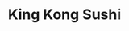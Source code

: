 ---
layout: place
title: King Kong Sushi
permalink: /south-carolina/myrtle-beach/king-kong-sushi.html
stateAbbr: SC
stateName: South Carolina
cityName: Myrtle Beach
seo:
  type: restaurant
  links: http://www.kingkongsushi.com/
place_id: ChIJixuBjN9oAIkRjMlc0-JW5Ag
photos:
  - name: >-
      places/ChIJixuBjN9oAIkRjMlc0-JW5Ag/photos/AeeoHcLlSbIvI2Y20UDMfFaEmgXTfojJdicGFQitT7Y5YNs6YB8Kb9KCbL6bjHDTIzV9VbEbVUXv_tJAgGo-dS3SnMzMwmOS7HMfxzGpQuWe5NcIjAzjqrHK49b7HqTfDkhVuxNFsRGUK8iMVrCVi0P6vnqsbgP7pSaMi1Fm1gVCxrfexmM2KlN7E3-khcOICx8hhO_QzwW_7NLoV16RpZOWTwZYaQRUpNOjGJT016RlwZ8IcXK-VlRgJjVrWGv_Alr5lwS6VM4HCx9LtPsfNXGqoZgId1HLM1PsCCk-JUv87bOe0ZOSiT1VnUUJN4lAj70apx_A-oN-15PJG4BmnnLXxRo6_yreRu04REnutf8b0Ci94mcBhRH46dke-1bf3iSWzWj9CN0KCN1W87qHveGA-doevxDolMbOEqpy7cMZwoZjeM5m
    widthPx: 4048
    heightPx: 3036
    authorAttributions:
      - displayName: Chip Edwards
        uri: https://maps.google.com/maps/contrib/107843091442816304631
        photoUri: >-
          https://lh3.googleusercontent.com/a-/ALV-UjXfJZrCoHRnW_J0ivlcaBFb11O7nKBqtw8cJLULSDV-vLxkN91xyQ=s100-p-k-no-mo
    flagContentUri: >-
      https://www.google.com/local/imagery/report/?cb_client=maps_api_places.places_api&image_key=!1e10!2sCIHM0ogKEICAgIDCiZudmgE&hl=en-US
    googleMapsUri: >-
      https://www.google.com/maps/place//data=!3m4!1e2!3m2!1sCIHM0ogKEICAgIDCiZudmgE!2e10!4m2!3m1!1s0x890068df8c811b8b:0x8e456e2d35cc98c
  - name: >-
      places/ChIJixuBjN9oAIkRjMlc0-JW5Ag/photos/AeeoHcK0spVDLrUehdvX-SejuLFuR41C4cElV-HNEwPwRBJLwyttf5YLPBC77uk7PEOyyO25yO8y8Ue435h_lPNpbcJsgqLLT2qgvpe8PP7mb3f85qDMlzh_znpe6qDIWDJ4vjyHJTzlzlwe3G0asZQLQJeonqHTjUsSxFoBZfniMI6jSttZkQymRx8zCGqpVjy5WN1Pjgc9mQDG_1UwJ8aE-Wfe8ohthJ4g0EOBCUGxmwZM886XgNa_rglB8kg_5hxTqin5OmQToslabma42ymGSKqtyJRPkdkdrZOLIXPs8w0Y1VStn2SWXAOdEKXnOzqc38qBlKbFnf5MuzxI7rl1EbREhZsYBQ5XWBR1-fDwc2EbgCNrAyPaOTN-ap003mk_NZqV0qiq2yYcmfZpliGXHeKqtkoqqURwgdmaWl3dTil7rA
    widthPx: 4800
    heightPx: 3600
    authorAttributions:
      - displayName: Paintball Dad
        uri: https://maps.google.com/maps/contrib/115320874935627875670
        photoUri: >-
          https://lh3.googleusercontent.com/a-/ALV-UjVW0JMWiuP3SwK7RsGmJZ9mVPEl6o2TcE4Dht9i6VjSHwlu94kw=s100-p-k-no-mo
    flagContentUri: >-
      https://www.google.com/local/imagery/report/?cb_client=maps_api_places.places_api&image_key=!1e10!2sCIHM0ogKEICAgICjwNXccg&hl=en-US
    googleMapsUri: >-
      https://www.google.com/maps/place//data=!3m4!1e2!3m2!1sCIHM0ogKEICAgICjwNXccg!2e10!4m2!3m1!1s0x890068df8c811b8b:0x8e456e2d35cc98c
  - name: >-
      places/ChIJixuBjN9oAIkRjMlc0-JW5Ag/photos/AeeoHcJARlaFC8mnJOyzAkvSEH8rp95C3LngGTbYgqGZJaeP1q78L-WADX-Kn3DVFXEpaH7ZNsDJVzDPSUw6HhjWyXmW2P-oDl_XuBLgTqwuSjoWOGUIyrBwFqcJRnGtXM_DbHFo9RWNNltTRBI2JQbDAqT7-gfqpkwrpxQFJDjBYFOcAS0QBqOznekmHYlLzrh5Db1XaP7o4yz-jrpDfLIQdKwdpZuZmQoZVeTnC6hToF_0qh-rJPD-56bRbHrUnoabBFG2k7Zru_0unpzZNurZ9uav0C0gtr322CSi26AcSGnJ9dXsNnIoHfWLMB-nUe5JwjxpMcq0isLQ9Zu4T1icCChAgbIecv-gJiEoRcP2dxx4zJxyYQn3p4zUZ4KzC9HXvBF4GiB1Qj5yVxCSHzMF3ygwgq2hHML_V9-uFEak_aRY53k
    widthPx: 4032
    heightPx: 3024
    authorAttributions:
      - displayName: Gene Estel
        uri: https://maps.google.com/maps/contrib/108994208988449061268
        photoUri: >-
          https://lh3.googleusercontent.com/a-/ALV-UjXxgvY-BNcgJP2hbjF7EYSohZAZFfNz_ZlZviMCZqsZHkjIXNxA=s100-p-k-no-mo
    flagContentUri: >-
      https://www.google.com/local/imagery/report/?cb_client=maps_api_places.places_api&image_key=!1e10!2sCIHM0ogKEICAgIC7iJ7ZpQE&hl=en-US
    googleMapsUri: >-
      https://www.google.com/maps/place//data=!3m4!1e2!3m2!1sCIHM0ogKEICAgIC7iJ7ZpQE!2e10!4m2!3m1!1s0x890068df8c811b8b:0x8e456e2d35cc98c
  - name: >-
      places/ChIJixuBjN9oAIkRjMlc0-JW5Ag/photos/AeeoHcJsxX221zSWB5A7w6crPWGqXMR9ruWNZp76oqzLq99pUGMvNpO8hGM0gEldMO71lWOsDp1Xt7hLrr66aOcVSBNvf-574-r3wk_FiyGlrlktztnOCyMS1kIsrRau2wfzl2PowQgrqnKn6kvHYW5NVekKZ5UTbjccr3YqK8_DJgu5zouEQc41NZts49f_ap2EfUd6J1Mg0VdhwMCHMGPcA5KG5cs57cYjI9KZ58jAvDQCfoQW90ERcUEuG-AzCkb9LapYVQfKzMWEPfOXc2iqvnu9_P7g_RyM3Vldt-49yVsmaL47RBAcV6xMsXwdO1J_H51nuCAXO99MEFclZX-wIZXo0-W_mftBhkN_bUp4a7Njrn27ib5yNwC4K7hum5VtNSSEQVoyuyTIq-B0aCGfV4OdnYZWdZr3QV9HpO-KXLc
    widthPx: 4000
    heightPx: 3000
    authorAttributions:
      - displayName: Jimbo Jones
        uri: https://maps.google.com/maps/contrib/102328298366163931555
        photoUri: >-
          https://lh3.googleusercontent.com/a-/ALV-UjXcDYKqd3jvq1WGt0P_ZBjaZrL-6IoyX7eD3-uDLFnYHhPBXg8w=s100-p-k-no-mo
    flagContentUri: >-
      https://www.google.com/local/imagery/report/?cb_client=maps_api_places.places_api&image_key=!1e10!2sCIHM0ogKEICAgICHt_vzYg&hl=en-US
    googleMapsUri: >-
      https://www.google.com/maps/place//data=!3m4!1e2!3m2!1sCIHM0ogKEICAgICHt_vzYg!2e10!4m2!3m1!1s0x890068df8c811b8b:0x8e456e2d35cc98c
  - name: >-
      places/ChIJixuBjN9oAIkRjMlc0-JW5Ag/photos/AeeoHcKGmupkm3KvGUe8-vN5Rd5FxvKgCWOG49iO_XFS5_jbrL2hPqHSLOW0VjIuzO95T2eKsrkIuTErEkhinBbDEuu3rmh3A58-PloFdqFjn0XD8DGpRaBo51SyVLG32MWQ8jaVijheoWNpmUZgATSpTXCVeADzq7v8_T0nx-JEYM85Tbdw1kfYOYxKF7KE9dR7X991JJeCkRBwLwZ3hzcvtwIqgR-PgVo7iSFHr7FW8G0GFdjiNUzw0Ht2tmx_0E2DqcycXauSKxhk9nHrMeFbzc9ma5lQYQA8NjdX4tbQvfwodYcSRpEasCuWw2PFjzLGcfJa00bC0c_pLblXa_rjwHlWCVAq8-fJ94jp0avQRNtYoaDE3D8tg5vDXS6ISXLAztCl95pHVWUIXtsi7mmCVss8bhOfMXK-S0uQjyE-wa7zvus
    widthPx: 4080
    heightPx: 3060
    authorAttributions:
      - displayName: We've Got A Lot
        uri: https://maps.google.com/maps/contrib/102043487982103668912
        photoUri: >-
          https://lh3.googleusercontent.com/a-/ALV-UjWan0fRRn0DQV6aIKYpwMTSMll_cocs-GNcFmFpPAdy1C_q-mBS=s100-p-k-no-mo
    flagContentUri: >-
      https://www.google.com/local/imagery/report/?cb_client=maps_api_places.places_api&image_key=!1e10!2sCIHM0ogKEICAgID3raaotAE&hl=en-US
    googleMapsUri: >-
      https://www.google.com/maps/place//data=!3m4!1e2!3m2!1sCIHM0ogKEICAgID3raaotAE!2e10!4m2!3m1!1s0x890068df8c811b8b:0x8e456e2d35cc98c
  - name: >-
      places/ChIJixuBjN9oAIkRjMlc0-JW5Ag/photos/AeeoHcKsTlQY-v97aNEulHR_Fn2ELhX2dtWqaERvL6dnPZ4XqeusfFZGGQ83gbLnXJTWO7q7NPdwGmCDHB1f8sXMjIBJCN4bEaX8lpQGGU7UvUGjt1nhrTK9zTG9JCQm6XebN95XQApRBurfd4Ly_71hRddbHVdTV-JLwJ49rKx3LEcobMmLXJOROivYOQ-zARuvglr612858yrcPG-PnTlH6XPMymfHxwvRIT3pc83t5k8rl3rClxaFu3ezi3Xl4dXkVALfMcqMBnHoLHyyk-1boDzDU7B_1-4MZY6QS51d0KGC8CqkmY8bQ8Qc7slt2DSm-K28SEDE4Xsy9fMCCtn5JhV-beYnbH02L-DZvpW60dGA6lbcjoF9X9T2mdXMFbeins6kq7hdFFIFQeJhcN0g_XUiOkuMRDRbPvIwnI3qCdP2uO4
    widthPx: 4000
    heightPx: 3000
    authorAttributions:
      - displayName: mo ja
        uri: https://maps.google.com/maps/contrib/114081046139696084195
        photoUri: >-
          https://lh3.googleusercontent.com/a/ACg8ocLaF9s02GwM--D9ExNEf3RfMxMNejTjecZpV5gIWfkLvTGN3g=s100-p-k-no-mo
    flagContentUri: >-
      https://www.google.com/local/imagery/report/?cb_client=maps_api_places.places_api&image_key=!1e10!2sCIHM0ogKEICAgIDOwqO_sgE&hl=en-US
    googleMapsUri: >-
      https://www.google.com/maps/place//data=!3m4!1e2!3m2!1sCIHM0ogKEICAgIDOwqO_sgE!2e10!4m2!3m1!1s0x890068df8c811b8b:0x8e456e2d35cc98c
  - name: >-
      places/ChIJixuBjN9oAIkRjMlc0-JW5Ag/photos/AeeoHcKEK__vItXfk8HTSMTBI9Jhr-hZ9QsFMjTtMlp0SlPvWxmckTWYTxHU506-JJHp0NMW2fRboy6vEoXng78bTa1smg8-A6eHyAGW_AH4TMKA2rTWK3x4YtZxZuXAiy02r4pBBBy5xlpOc1SzoQjJbu3uFXrXx4yLh6uCUtIMbPib5jDKh1F__SuLwnmS4SlEO5q60Gp6wGzxVbpXUGLzC-FU7SAsT0LUjASrotod2n2BGgr9t6g_vYMy-X9tQkxEcabrpFqdi9k-Izi6nPfrebU35gqJiGsqSMXe-xmBmwY5zkqN20bodgVIj1-JJ6PDs02BgDj1kbTP-uTBSUZ2C8B-4OtZhPDkrXPAv90Wo_i9V3ICxDNe5YXmC3WCWZspF4U5baEF0MvCgyj4bxrwZkZJUbd2VD2G5etYC4gl7dExfgQ
    widthPx: 3000
    heightPx: 4000
    authorAttributions:
      - displayName: Steven Benton
        uri: https://maps.google.com/maps/contrib/116604270988023453072
        photoUri: >-
          https://lh3.googleusercontent.com/a/ACg8ocI9YAnSkzMdNI9WUnfL7sQEoamNEaBR852aOhM7itG3HeLMZw=s100-p-k-no-mo
    flagContentUri: >-
      https://www.google.com/local/imagery/report/?cb_client=maps_api_places.places_api&image_key=!1e10!2sCIHM0ogKEICAgIDTyMP4lQE&hl=en-US
    googleMapsUri: >-
      https://www.google.com/maps/place//data=!3m4!1e2!3m2!1sCIHM0ogKEICAgIDTyMP4lQE!2e10!4m2!3m1!1s0x890068df8c811b8b:0x8e456e2d35cc98c
  - name: >-
      places/ChIJixuBjN9oAIkRjMlc0-JW5Ag/photos/AeeoHcIpgobZnQefUp-oFRopexMq7CQylfrIBT7PCo0nhDCesskmchsrw7UwhAJ9i5DReAlmjImVwt_Y4qhceZLwaERYkKIYyX4jwj8t5bZqt1oBmtsJ_h8feIHX3KuG2GSCcX18pzREv4paUyhyMf0tioj9PXd-a1e8mxm9lSyJsDwsbPR6UL9wiJ9MeNmB8SAz5fjxT5PDx3SIjqM5kCTZ6OzTa2-WBPGN3lEjYFDKF5eLLFYHsxCGWsn3WorHlu_QsjMfAPr-hf1E91W6l2ac8FkY4-veeEnee6LiY4CDDngIT6ILbThvyDSaxK2Hkd2exoyz_XYhD1FQEdTDAxvcO1-AZGukrLq2FzePwTXdVy1bcTn2z5kVudgJ2CP_GmJ0_LEnWu9_jTQXgvN2H1_z1c2v7XF1VLOjQD56d6p19JUvApMi
    widthPx: 4000
    heightPx: 3000
    authorAttributions:
      - displayName: Jason
        uri: https://maps.google.com/maps/contrib/107792013687910813973
        photoUri: >-
          https://lh3.googleusercontent.com/a-/ALV-UjX5JkS7JeBUm-MwUx9R9H7b6LzEsL4pGlPH23dDdPx68l_hZfBf=s100-p-k-no-mo
    flagContentUri: >-
      https://www.google.com/local/imagery/report/?cb_client=maps_api_places.places_api&image_key=!1e10!2sCIHM0ogKEICAgIDrveHIhAE&hl=en-US
    googleMapsUri: >-
      https://www.google.com/maps/place//data=!3m4!1e2!3m2!1sCIHM0ogKEICAgIDrveHIhAE!2e10!4m2!3m1!1s0x890068df8c811b8b:0x8e456e2d35cc98c
  - name: >-
      places/ChIJixuBjN9oAIkRjMlc0-JW5Ag/photos/AeeoHcKsTGyJVP67K2TlLybazfpPDXSi1Yb6KC4VVYa5Rrp4IS9GuCrkkKlvH14OUDk0p0WXz3RgARgdsLSoceNi0E8RDtuqksqAwIMnFjXLsICjOkF_ppvtHMS2sBlZhZnfDIljfiJN3qNv3yL4jpPFJQLkjc7Px6d4a3dYU1z-tn8wSLq_rVnZIxFfo1e1IYljwOTMHS147zgwVkHcNWxQeD39IzkDvBqUddFsk6rL6eP5bNskvRjlV6Ea043-eT54D_VEmhGiu0iHJMZFpKeBqwJRoJQcYcZCg_r7GyiPQfRfzpSUQ6GDAvz5D8WnGnI3b4jbP8WcKKKVHIwRNUZkbCRaMTGF1AHfCLeNdwBLHrgUWtADTYigVlHnPbL2b7XvoYNV6MZIceOuh26fPzmo9R5_7hSvtjlqEf_tIN7Uwzg
    widthPx: 4080
    heightPx: 3060
    authorAttributions:
      - displayName: We've Got A Lot
        uri: https://maps.google.com/maps/contrib/102043487982103668912
        photoUri: >-
          https://lh3.googleusercontent.com/a-/ALV-UjWan0fRRn0DQV6aIKYpwMTSMll_cocs-GNcFmFpPAdy1C_q-mBS=s100-p-k-no-mo
    flagContentUri: >-
      https://www.google.com/local/imagery/report/?cb_client=maps_api_places.places_api&image_key=!1e10!2sCIHM0ogKEICAgID3raaoVA&hl=en-US
    googleMapsUri: >-
      https://www.google.com/maps/place//data=!3m4!1e2!3m2!1sCIHM0ogKEICAgID3raaoVA!2e10!4m2!3m1!1s0x890068df8c811b8b:0x8e456e2d35cc98c
  - name: >-
      places/ChIJixuBjN9oAIkRjMlc0-JW5Ag/photos/AeeoHcJE2e4jBUF14uD_j63LI3YgNc1kfNz_xThkVppVALN3GPJGgIjfewr6c3RpfQeEZ9uf7DunN2Utv5_rNUd7O6hL07hrXEumEe3JVaCxEmLdT9ut-0gcxhl2a83OQtoVkBOOBZ8TxMF8vRBxAEQflVdCWvYEuthmJxOrdc3TIhZX9ZtzUChcNbpjoVNwTWp8oeZHXwg4eZVrEWN3HQ6bltcoVTRSk0dzCgskcFFgWSFglSi1ZaWuH2m5Ruq4veiFobKkm7Stvi3Oduukcaicjud_DJGkFwlf2mSh_Om_hRExnAq9mpdagkCeIWg7yAAUFAziCNecVFMM8nlbmX9WsOvxsPSIoUDCJtWfvILBJh7SR39XeG9rNJvh360doy-uf7EWRLOyBUwMZyxT5JrT8ZpmhgMy9c07-QcU1I7ZmRPnLvts
    widthPx: 4032
    heightPx: 3024
    authorAttributions:
      - displayName: Frey Sure
        uri: https://maps.google.com/maps/contrib/105861779912672473467
        photoUri: >-
          https://lh3.googleusercontent.com/a-/ALV-UjXLaKMjWp0Vz7fvGAm2ba-ZU65tATb_aWgpAJFfGNEWU4UopNgL=s100-p-k-no-mo
    flagContentUri: >-
      https://www.google.com/local/imagery/report/?cb_client=maps_api_places.places_api&image_key=!1e10!2sCIHM0ogKEICAgICBmdXNtAE&hl=en-US
    googleMapsUri: >-
      https://www.google.com/maps/place//data=!3m4!1e2!3m2!1sCIHM0ogKEICAgICBmdXNtAE!2e10!4m2!3m1!1s0x890068df8c811b8b:0x8e456e2d35cc98c
address: 1306 Celebrity Cir STE 163C, Myrtle Beach, SC 29577, USA
street: 1306 Celebrity Cir STE 163C
city: Myrtle Beach
state: SC
zip: '29577'
country: USA
neighborhood: null
latitude: '33.717331'
longitude: '-78.882505'
accessibility_options:
  wheelchairAccessibleParking: true
  wheelchairAccessibleEntrance: true
  wheelchairAccessibleRestroom: true
  wheelchairAccessibleSeating: true
business_status: OPERATIONAL
name: King Kong Sushi
google_maps_links:
  directionsUri: >-
    https://www.google.com/maps/dir//''/data=!4m7!4m6!1m1!4e2!1m2!1m1!1s0x890068df8c811b8b:0x8e456e2d35cc98c!3e0
  placeUri: https://maps.google.com/?cid=640732579202124172
  writeAReviewUri: >-
    https://www.google.com/maps/place//data=!4m3!3m2!1s0x890068df8c811b8b:0x8e456e2d35cc98c!12e1
  reviewsUri: >-
    https://www.google.com/maps/place//data=!4m4!3m3!1s0x890068df8c811b8b:0x8e456e2d35cc98c!9m1!1b1
  photosUri: >-
    https://www.google.com/maps/place//data=!4m3!3m2!1s0x890068df8c811b8b:0x8e456e2d35cc98c!10e5
primary_type: Sushi Restaurant
opening_hours:
  openNow: true
  periods:
    - open:
        day: 0
        hour: 11
        minute: 30
      close:
        day: 0
        hour: 20
        minute: 0
    - open:
        day: 1
        hour: 11
        minute: 30
      close:
        day: 1
        hour: 20
        minute: 0
    - open:
        day: 2
        hour: 11
        minute: 30
      close:
        day: 2
        hour: 20
        minute: 0
    - open:
        day: 3
        hour: 11
        minute: 30
      close:
        day: 3
        hour: 20
        minute: 0
    - open:
        day: 4
        hour: 11
        minute: 30
      close:
        day: 4
        hour: 20
        minute: 0
    - open:
        day: 5
        hour: 11
        minute: 30
      close:
        day: 5
        hour: 20
        minute: 30
    - open:
        day: 6
        hour: 11
        minute: 30
      close:
        day: 6
        hour: 20
        minute: 30
  weekdayDescriptions:
    - 'Monday: 11:30 AM – 8:00 PM'
    - 'Tuesday: 11:30 AM – 8:00 PM'
    - 'Wednesday: 11:30 AM – 8:00 PM'
    - 'Thursday: 11:30 AM – 8:00 PM'
    - 'Friday: 11:30 AM – 8:30 PM'
    - 'Saturday: 11:30 AM – 8:30 PM'
    - 'Sunday: 11:30 AM – 8:00 PM'
  nextCloseTime: '2025-05-04T00:30:00Z'
secondary_opening_hours:
  regular:
    weekdayDescriptions: null
    type: null
  current:
    weekdayDescriptions: null
    type: null
phone: (843) 626-2444
price_level: PRICE_LEVEL_MODERATE
price_range: $20 &ndash; $30
rating: '4.3'
rating_count: 929
website: http://www.kingkongsushi.com/
description: >-
  Discover King Kong Sushi in Myrtle Beach, SC$$$King Kong Sushi in Myrtle
  Beach, SC, stands out as a welcoming sushi destination nestled in the vibrant
  Broadway at the Beach area, offering a mix of casual vibes and authentic Asian
  flavors that appeal to those seeking sushi restaurants nearby. This spot
  delights with its fresh selections of sushi rolls, savory Asian bites, and a
  selection of beer and sake, making it a go-to for anyone craving top-rated
  sushi in a relaxed setting. The restaurant boasts accessibility features like
  wheelchair-friendly entrances and seating, ensuring everyone can enjoy their
  meal comfortably. With daily hours starting from late morning, it's easy to
  drop in for a satisfying lunch or dinner, enhancing its appeal for locals and
  visitors hunting for sushi places near me.
generative_summary: >-
  Discover King Kong Sushi in Myrtle Beach, SC$$$King Kong Sushi in Myrtle
  Beach, SC, stands out as a welcoming sushi destination nestled in the vibrant
  Broadway at the Beach area, offering a mix of casual vibes and authentic Asian
  flavors that appeal to those seeking sushi restaurants nearby. This spot
  delights with its fresh selections of sushi rolls, savory Asian bites, and a
  selection of beer and sake, making it a go-to for anyone craving top-rated
  sushi in a relaxed setting. The restaurant boasts accessibility features like
  wheelchair-friendly entrances and seating, ensuring everyone can enjoy their
  meal comfortably. With daily hours starting from late morning, it's easy to
  drop in for a satisfying lunch or dinner, enhancing its appeal for locals and
  visitors hunting for sushi places near me.
generative_disclosure: Summarized by AI using the Grok-3-Mini model.
reviews: null
review_summary: >-
  What Customers Are Saying$$$Folks rave about the tasty dishes at this sushi
  spot, with highlights on the fresh rolls and generous portions that make every
  bite feel worthwhile. Many appreciate the friendly service that keeps things
  upbeat and attentive, turning a simple meal into a pleasant experience
  overall. While some note that the prices lean towards the higher side, the
  quality and variety of options like volcano rolls and bulgogi wraps often
  justify the cost for a memorable outing. In general, the atmosphere strikes a
  nice balance of elegant and simple, creating a welcoming vibe for groups or
  solo diners. If you're on the hunt for reliable sushi near me, this place
  delivers solid flavors with a positive spin that keeps people coming back.
review_disclosure: Summarized by AI using the Grok-3-Mini model.
parking_options: null
payment_options: null
allow_dogs: null
curbside_pickup: null
delivery: null
dine_in: null
good_for_children: null
good_for_groups: null
good_for_sports: null
live_music: null
menu_for_children: null
outdoor_seating: null
reservable: null
restroom: null
serves_beer: null
serves_breakfast: null
serves_brunch: null
serves_cocktails: null
serves_coffee: null
serves_dinner: null
serves_dessert: null
serves_lunch: null
serves_vegetarian_food: null
serves_wine: null
takeout: null
update_category: enterprise
places_description: null

---